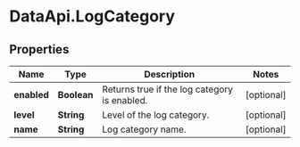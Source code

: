 # DataApi.LogCategory

## Properties
Name | Type | Description | Notes
------------ | ------------- | ------------- | -------------
**enabled** | **Boolean** | Returns true if the log category is enabled. | [optional] 
**level** | **String** | Level of the log category. | [optional] 
**name** | **String** | Log category name. | [optional] 
